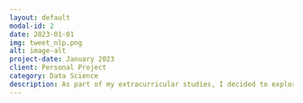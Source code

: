 ```yaml
---
layout: default
modal-id: 2
date: 2023-01-01
img: tweet_nlp.png
alt: image-alt
project-date: January 2023
client: Personal Project
category: Data Science
description: As part of my extracurricular studies, I decided to explore machine learning further. To enhance my skills, I enrolled in a machine learning course on Udemy, focusing on TensorFlow. One of the notable projects I worked on was developing a natural disaster classifier for analyzing tweets.<br><br>In the image above, you'll notice a column labeled 'Pred,' which represents the model's decision. A value of 0 indicates no disaster, while a value of 1 indicates a natural disaster. After training the model on approximately 7000 data samples, it achieved an impressive accuracy of 80%.  <br><br><a href="https://colab.research.google.com/drive/1Uc5Y5onuSEBL1rj2ZXYNYGKl-3WFmMrR?usp=sharing">Source Code</a>
---
```

